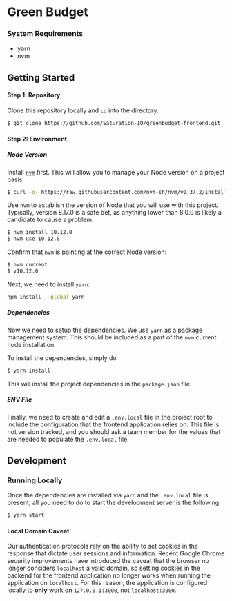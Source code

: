 # Green Budget

### System Requirements

- yarn
- nvm

## Getting Started

#### Step 1: Repository

Clone this repository locally and `cd` into the directory.

```bash
$ git clone https://github.com/Saturation-IO/greenbudget-frontend.git
```

#### Step 2: Environment

##### Node Version

Install [`nvm`](https://github.com/nvm-sh/nvm) first. This will
allow you to manage your Node version on a project basis.

```bash
$ curl -o- https://raw.githubusercontent.com/nvm-sh/nvm/v0.37.2/install.sh | bash
```

Use `nvm` to establish the version of Node that you will use with this project.
Typically, version 8.17.0 is a safe bet, as anything lower than 8.0.0 is likely
a candidate to cause a problem.

```bash
$ nvm install 10.12.0
$ nvm use 10.12.0
```

Confirm that `nvm` is pointing at the correct Node version:

```bash
$ nvm current
$ v10.12.0
```

Next, we need to install `yarn`:

```bash
npm install --global yarn
```

##### Dependencies

Now we need to setup the dependencies. We use [`yarn`](https://yarnpkg.com/)
as a package management system. This should be included as a part of the
`nvm` current node installation.

To install the dependencies, simply do

```bash
$ yarn install
```

This will install the project dependencies in the `package.json` file.

##### ENV File

Finally, we need to create and edit a `.env.local` file in the project root to
include the configuration that the frontend application relies on. This
file is not version tracked, and you should ask a team member for the values that
are needed to populate the `.env.local` file.

## Development

### Running Locally

Once the dependencies are installed via `yarn` and the `.env.local` file is
present, all you need to do to start the development server is the following

```bash
$ yarn start
```

#### Local Domain Caveat

Our authentication protocols rely on the ability to set cookies in the response that dictate user sessions and
information.  Recent Google Chrome security improvements have introduced the caveat that the browser no longer
considers `localhost` a valid domain, so setting cookies in the backend for the frontend application no longer
works when running the application on `localhost`.  For this reason, the application is configured locally to
**only** work on `127.0.0.1:3000`, not `localhost:3000`.
